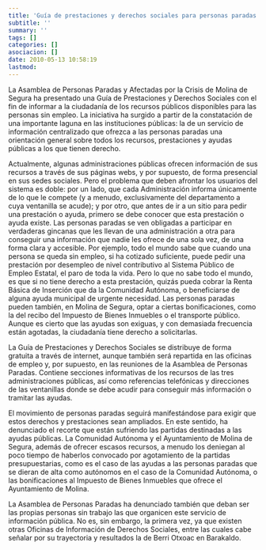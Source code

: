 ```yaml
---
title: 'Guía de prestaciones y derechos sociales para personas paradas'
subtitle: ''
summary: ''
tags: []
categories: []
asociacion: []
date: 2010-05-13 10:58:19
lastmod:
---
```


La Asamblea de Personas Paradas y Afectadas por la Crisis de Molina de Segura ha presentado una Guía de Prestaciones y Derechos Sociales con el fin de informar a la ciudadanía de los recursos públicos disponibles para las personas sin empleo. La iniciativa ha surgido a partir de la constatación de una importante laguna en las instituciones públicas: la de un servicio de información centralizado que ofrezca a las personas paradas una orientación general sobre todos los recursos, prestaciones y ayudas públicas a los que tienen derecho.

Actualmente, algunas administraciones públicas ofrecen información de sus recursos a través de sus páginas webs, y por supuesto, de forma presencial en sus sedes sociales. Pero el problema que deben afrontar los usuarios del sistema es doble: por un lado, que cada Administración informa únicamente de lo que le compete (y a menudo, exclusivamente del departamento a cuya ventanilla se acude); y por otro, que antes de ir a un sitio para pedir una prestación o ayuda, primero se debe conocer que esta prestación o ayuda existe. Las personas paradas se ven obligadas a participar en verdaderas gincanas que les llevan de una administración a otra para conseguir una información que nadie les ofrece de una sola vez, de una forma clara y accesible. Por ejemplo, todo el mundo sabe que cuando una persona se queda sin empleo, si ha cotizado suficiente, puede pedir una prestación por desempleo de nivel contributivo al Sistema Público de Empleo Estatal, el paro de toda la vida. Pero lo que no sabe todo el mundo, es que si no tiene derecho a esta prestación, quizás pueda cobrar la Renta Básica de Inserción que da la Comunidad Autónoma, o beneficiarse de alguna ayuda municipal de urgente necesidad. Las personas paradas pueden también, en Molina de Segura, optar a ciertas bonificaciones, como la del recibo del Impuesto de Bienes Inmuebles o el transporte público. Aunque es cierto que las ayudas son exiguas, y con demasiada frecuencia están agotadas, la ciudadanía tiene derecho a solicitarlas.
 
La Guía de Prestaciones y Derechos Sociales se distribuye de forma gratuita a través de internet, aunque también será repartida en las oficinas de empleo y, por supuesto, en las reuniones de la Asamblea de Personas Paradas. Contiene secciones informativas de los recursos de las tres administraciones públicas, así como referencias telefónicas y direcciones de las ventanillas donde se debe acudir para conseguir más información o tramitar las ayudas.
 
El movimiento de personas paradas seguirá manifestándose para exigir que estos derechos y prestaciones sean ampliados. En este sentido, ha denunciado el recorte que están sufriendo las partidas destinadas a las ayudas públicas. La Comunidad Autónoma y el Ayuntamiento de Molina de Segura, además de ofrecer escasos recursos, a menudo los deniegan al poco tiempo de haberlos convocado por agotamiento de la partidas presupuestarias, como es el caso de las ayudas a las personas paradas que se dieran de alta como autónomos en el caso de la Comunidad Autónoma, o las bonificaciones al Impuesto de Bienes Inmuebles que ofrece el Ayuntamiento de Molina.
  
La Asamblea de Personas Paradas ha denunciado también que deban ser las propias personas sin trabajo las que organicen este servicio de información pública. No es, sin embargo, la primera vez, ya que existen otras Oficinas de Información de Derechos Sociales, entre las cuales cabe señalar por su trayectoria y resultados la de Berri Otxoac en Barakaldo.